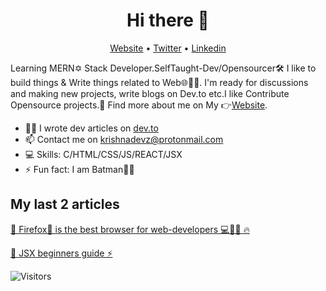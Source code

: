 <h1 align="center">Hi there 👋</h1>
<p align="center">
  <a href="https://krishnadevz.github.io/">Website</a> •
  <a href="https://twitter.com/krishnadevz">Twitter</a> •
  <a href="https://www.linkedin.com/in/krishnakakade/">Linkedin</a>
</p>

Learning MERN✡ Stack Developer.SelfTaught-Dev/Opensourcer🛠 I like to build things & Write things related to Web🌐🐱‍👤. 
I'm ready for discussions and making new projects, write blogs on Dev.to etc.I like Contribute Opensource projects.🌠
 Find more about me on My 👉[Website](https://krishnadevz.github.io/).


* ✍🏻 I wrote dev articles on [dev.to](https://dev.to/krishnadevz) 
* 📫 Contact me on [krishnadevz@protonmail.com](krishnadevz@protonmail.com)
* 💻 Skills: C/HTML/CSS/JS/REACT/JSX
* ⚡ Fun fact: I am Batman🐱‍👤

## My last 2 articles

[🚀 Firefox🦊 is the best browser for web-developers 💻🐱‍👤 🔥](https://dev.to/krishnakakade/firefox-is-the-best-browser-for-web-developers-49i7)

[🌊 JSX beginners guide  ⚡️](https://dev.to/krishnakakade/jsx-beginners-guide-2nim)

![Visitors](https://visitor-badge.glitch.me/badge?page_id=krishnadevz.krishnadevz)

